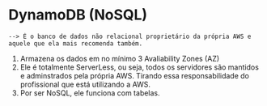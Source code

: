 # DynamoDB (NoSQL)

    --> É o banco de dados não relacional proprietário da própria AWS e aquele que ela mais recomenda também.

 1. Armazena os dados em no mínimo 3 Avaliability Zones (AZ)
 2. Ele é totalmente ServerLess, ou seja, todos os servidores são mantidos e adminstrados pela própria AWS.
    Tirando essa responsabilidade do profissional que está utilizando a AWS.
 3. Por ser NoSQL, ele funciona com tabelas.